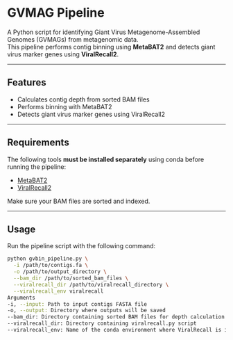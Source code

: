 # GVMAG Pipeline

A Python script for identifying Giant Virus Metagenome-Assembled Genomes (GVMAGs) from metagenomic data.  
This pipeline performs contig binning using **MetaBAT2** and detects giant virus marker genes using **ViralRecall2**.

---

## Features

- Calculates contig depth from sorted BAM files  
- Performs binning with MetaBAT2  
- Detects giant virus marker genes using ViralRecall2  

---

## Requirements

The following tools **must be installed separately** using conda before running the pipeline:

- [MetaBAT2](https://bitbucket.org/berkeleylab/metabat/src/master/)  
- [ViralRecall2](https://github.com/faylward/viralrecall)  

Make sure your BAM files are sorted and indexed.

---

## Usage

Run the pipeline script with the following command:

```bash
python gvbin_pipeline.py \
  -i /path/to/contigs.fa \
  -o /path/to/output_directory \
  --bam_dir /path/to/sorted_bam_files \
  --viralrecall_dir /path/to/viralrecall_directory \
  --viralrecall_env viralrecall
Arguments
-i, --input: Path to input contigs FASTA file
-o, --output: Directory where outputs will be saved
--bam_dir: Directory containing sorted BAM files for depth calculation
--viralrecall_dir: Directory containing viralrecall.py script
--viralrecall_env: Name of the conda environment where ViralRecall is installed (default: viralrecall)



